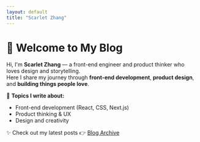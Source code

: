 ```yaml
---
layout: default
title: "Scarlet Zhang"
---
```


# 👋 Welcome to My Blog

Hi, I'm **Scarlet Zhang** — a front-end engineer and product thinker who loves design and storytelling.  
Here I share my journey through **front-end development**, **product design**, and **building things people love**.

🌿 **Topics I write about:**
- Front-end development (React, CSS, Next.js)
- Product thinking & UX
- Design and creativity

✨ Check out my latest posts 👉 [Blog Archive](/blog.html)
